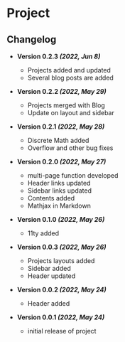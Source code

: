 # Project

## Changelog

- **Version 0.2.3 _(2022, Jun 8)_**

  - Projects added and updated
  - Several blog posts are added

- **Version 0.2.2 _(2022, May 29)_**

  - Projects merged with Blog
  - Update on layout and sidebar

- **Version 0.2.1 _(2022, May 28)_**

  - Discrete Math added
  - Overflow and other bug fixes

- **Version 0.2.0 _(2022, May 27)_**

  - multi-page function developed
  - Header links updated
  - Sidebar links updated
  - Contents added
  - Mathjax in Markdown

- **Version 0.1.0 _(2022, May 26)_**

  - 11ty added

- **Version 0.0.3 _(2022, May 26)_**

  - Projects layouts added
  - Sidebar added
  - Header updated

- **Version 0.0.2 _(2022, May 24)_**

  - Header added

- **Version 0.0.1 _(2022, May 24)_**

  - initial release of project

